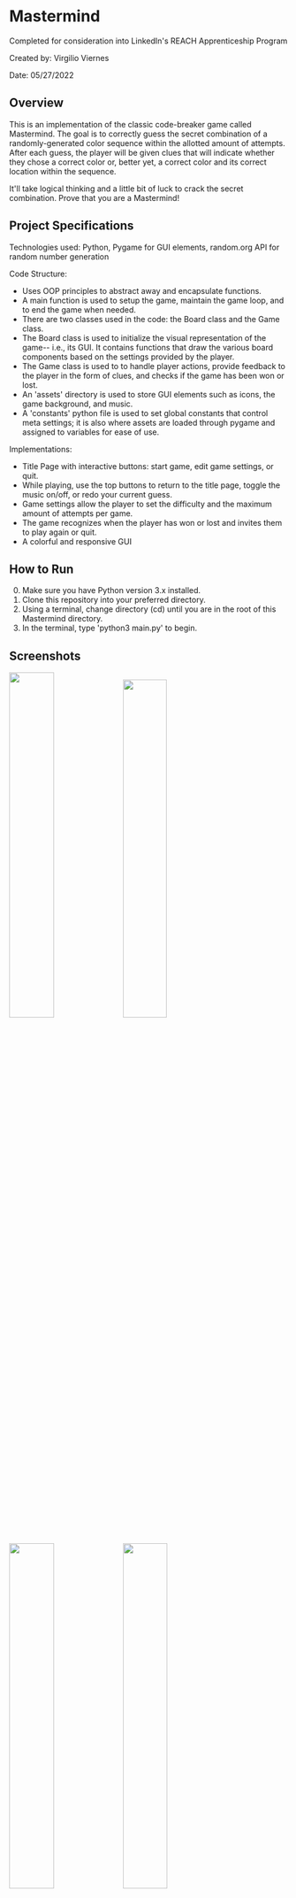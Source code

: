 # Mastermind
Completed for consideration into LinkedIn's REACH Apprenticeship Program

Created by: Virgilio Viernes

Date: 05/27/2022



## Overview
This is an implementation of the classic code-breaker game called Mastermind. The goal is to correctly guess the secret combination 
of a randomly-generated color sequence within the allotted amount of attempts. After each guess, the player will be given clues that 
will indicate whether they chose a correct color or, better yet, a correct color and its correct location within the sequence. 

It'll take logical thinking and a little bit of luck to crack the secret combination. Prove that you are a Mastermind!


## Project Specifications
Technologies used: Python, Pygame for GUI elements, random.org API for random number generation

Code Structure:
* Uses OOP principles to abstract away and encapsulate functions.
* A main function is used to setup the game, maintain the game loop, and to end the game when needed.
* There are two classes used in the code: the Board class and the Game class.
* The Board class is used to initialize the visual representation of the game-- i.e., its GUI. It contains
  functions that draw the various board components based on the settings provided by the player.
* The Game class is used to to handle player actions, provide feedback to the player in the form of clues, 
  and checks if the game has been won or lost. 
* An 'assets' directory is used to store GUI elements such as icons, the game background, and music.
* A 'constants' python file is used to set global constants that control meta settings; it is also where
  assets are loaded through pygame and assigned to variables for ease of use. 

Implementations:
* Title Page with interactive buttons: start game, edit game settings, or quit.
* While playing, use the top buttons to return to the title page, toggle the music on/off, or redo your current guess.
* Game settings allow the player to set the difficulty and the maximum amount of attempts per game.
* The game recognizes when the player has won or lost and invites them to play again or quit.
* A colorful and responsive GUI


## How to Run
0. Make sure you have Python version 3.x installed.
1. Clone this repository into your preferred directory. 
2. Using a terminal, change directory (cd) until you are in the root of this Mastermind directory. 
3. In the terminal, type 'python3 main.py' to begin.


## Screenshots
<img src="https://i.ibb.co/XFK5nq6/title.png" width="40%" /> <img src="https://i.ibb.co/hMKHYWL/gamesettings.png" width="39.6%" />

<img src="https://i.ibb.co/n08n77G/board.png" width="40%" /> <img src="https://i.ibb.co/LddjWqy/components.png" width="40%" />

<img src="https://i.ibb.co/x5NMwGC/clues.png" width="40%" /> <img src="https://i.ibb.co/k4sjpS4/lose-game.png" width="40%" />

<img src="https://i.ibb.co/bKdDg8H/lose-screen.png" width="40%" /> <img src="https://i.ibb.co/Q8qpRbv/win-screen.png" width="40%" />



